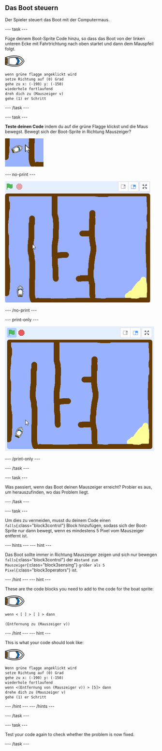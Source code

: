## Das Boot steuern

Der Spieler steuert das Boot mit der Computermaus.

\--- task \---

Füge deinem Boot-Sprite Code hinzu, so dass das Boot von der linken unteren Ecke mit Fahrtrichtung nach oben startet und dann dem Mauspfeil folgt.

![Boot-Sprite](images/boat_resize.png)

```blocks3
wenn grüne flagge angeklickt wird
setze Richtung auf (0) Grad
gehe zu x: (-190) y: (-150)
wiederhole fortlaufend
dreh dich zu (Mauszeiger v)
gehe (1) er Schritt
```

\--- /task \---

\--- task \---

**Teste deinen Code** indem du auf die grüne Flagge klickst und die Maus bewegst. Bewegt sich der Boot-Sprite in Richtung Mauszeiger?

![Screenshot](images/boat-mouse.png)

\--- no-print \---

![Screenshot](images/boat-pointer-test-anim.gif)

\--- /no-print \---

\--- print-only \---

![Screenshot](images/boat-pointer-test-anim.png)

\--- /print-only \---

\--- /task \---

\--- task \---

Was passiert, wenn das Boot deinen Mauszeiger erreicht? Probier es aus, um herauszufinden, wo das Problem liegt.

\--- /task \---

\--- task \---

Um dies zu vermeiden, musst du deinem Code einen `falls`{:class="block3control"} Block hinzufügen, sodass sich der Boot-Sprite nur dann bewegt, wenn es mindestens 5 Pixel vom Mauszeiger entfernt ist.

\--- hints \--- \--- hint \---

Das Boot sollte immer in Richtung Mauszeiger zeigen und sich nur bewegen `falls`{:class="block3control"} der `Abstand zum Mauszeiger`{:class="block3sensing"} `größer als 5 Pixel`{:class="block3operators"} ist.

\--- /hint \--- \--- hint \---

These are the code blocks you need to add to the code for the boat sprite:

![boat-sprite](images/boat_resize.png)

```blocks3
wenn < [ ] > [ ] > dann

(Entfernung zu (Mauszeiger v))
```

\--- /hint \--- \--- hint \---

This is what your code should look like:

![boat-sprite](images/boat_resize.png)

```blocks3
Wenn grüne flagge angeklickt wird
setze Richtung auf (0) Grad
gehe zu x: (-190) y: (-150)
wiederhole fortlaufend
wenn <(Entfernung von (Mauszeiger v)) > [5]> dann
drehe dich zu (Mauszeiger v)
gehe (1) er Schritt
```

\--- /hint \--- \--- /hints \---

\--- /task \---

\--- task \---

Test your code again to check whether the problem is now fixed.

\--- /task \---
